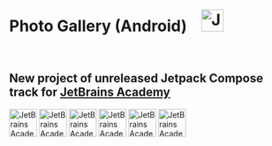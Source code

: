#  Photo Gallery (Android) &nbsp;&nbsp;&nbsp;<img  src="https://www.jetbrains.com.cn/academy/img/logo_academy.svg" alt="JetBrains Academy" height="40"/>
&nbsp;
## New project of unreleased Jetpack Compose track for [JetBrains Academy](https://www.jetbrains.com/academy/)
<img  src="https://www.svgrepo.com/download/303175/android-logo.svg" alt="JetBrains Academy" height="50"/> <img  src="https://3.bp.blogspot.com/-VVp3WvJvl84/X0Vu6EjYqDI/AAAAAAAAPjU/ZOMKiUlgfg8ok8DY8Hc-ocOvGdB0z86AgCLcBGAsYHQ/s1600/jetpack%2Bcompose%2Bicon_RGB.png" alt="JetBrains Academy" height="50"/> <img  src="https://coil-kt.github.io/coil/images/coil_logo_black.svg" alt="JetBrains Academy" height="50"/> <img  src="https://miro.medium.com/max/283/0*Wpt99FItjbBvzrgL.png" alt="JetBrains Academy" height="50"/> <img  src="https://miro.medium.com/1*Z2iFvuo4pMsK-aYhPkiGWA.png" alt="JetBrains Academy" height="50"/> <img  src="https://raw.githubusercontent.com/irontec/android-mvvm-example/master/logo.png" alt="JetBrains Academy" height="50"/> 
